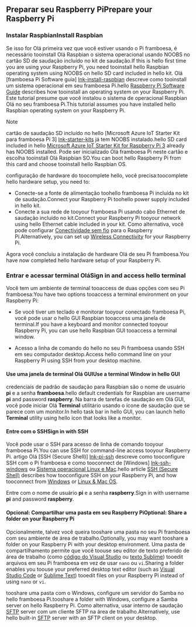 ## <a name="prepare-your-raspberry-pi"></a><span data-ttu-id="3a287-101">Preparar seu Raspberry Pi</span><span class="sxs-lookup"><span data-stu-id="3a287-101">Prepare your Raspberry Pi</span></span>

### <a name="install-raspbian"></a><span data-ttu-id="3a287-102">Instalar Raspbian</span><span class="sxs-lookup"><span data-stu-id="3a287-102">Install Raspbian</span></span>

<span data-ttu-id="3a287-103">Se isso for Olá primeira vez que você estiver usando o Pi framboesa, é necessário tooinstall Olá Raspbian o sistema operacional usando NOOBS no cartão SD de saudação incluído no kit de saudação.</span><span class="sxs-lookup"><span data-stu-id="3a287-103">If this is hello first time you are using your Raspberry Pi, you need tooinstall hello Raspbian operating system using NOOBS on hello SD card included in hello kit.</span></span> <span data-ttu-id="3a287-104">Olá [framboesa Pi Software guia] [ lnk-install-raspbian] descreve como tooinstall um sistema operacional em seu framboesa Pi.</span><span class="sxs-lookup"><span data-stu-id="3a287-104">hello [Raspberry Pi Software Guide][lnk-install-raspbian] describes how tooinstall an operating system on your Raspberry Pi.</span></span> <span data-ttu-id="3a287-105">Este tutorial presume que você instalou o sistema de operacional Raspbian Olá no seu framboesa Pi.</span><span class="sxs-lookup"><span data-stu-id="3a287-105">This tutorial assumes you have installed hello Raspbian operating system on your Raspberry Pi.</span></span>

> [!NOTE]
> <span data-ttu-id="3a287-106">cartão de saudação SD incluído no hello [Microsoft Azure IoT Starter Kit para framboesa Pi 3] [ lnk-starter-kits] já tem NOOBS instalado.</span><span class="sxs-lookup"><span data-stu-id="3a287-106">hello SD card included in hello [Microsoft Azure IoT Starter Kit for Raspberry Pi 3][lnk-starter-kits] already has NOOBS installed.</span></span> <span data-ttu-id="3a287-107">Pode ser inicializado Olá framboesa Pi neste cartão e escolha tooinstall Olá Raspbian SO.</span><span class="sxs-lookup"><span data-stu-id="3a287-107">You can boot hello Raspberry Pi from this card and choose tooinstall hello Raspbian OS.</span></span>

<span data-ttu-id="3a287-108">configuração de hardware do toocomplete hello, você precisa:</span><span class="sxs-lookup"><span data-stu-id="3a287-108">toocomplete hello hardware setup, you need to:</span></span>

- <span data-ttu-id="3a287-109">Conecte-se a fonte de alimentação toohello framboesa Pi incluída no kit de saudação.</span><span class="sxs-lookup"><span data-stu-id="3a287-109">Connect your Raspberry Pi toohello power supply included in hello kit.</span></span>
- <span data-ttu-id="3a287-110">Conecte a sua rede de tooyour framboesa Pi usando cabo Ethernet de saudação incluído no kit.</span><span class="sxs-lookup"><span data-stu-id="3a287-110">Connect your Raspberry Pi tooyour network using hello Ethernet cable included in your kit.</span></span> <span data-ttu-id="3a287-111">Como alternativa, você pode configurar [Conectividade sem fio][lnk-pi-wireless] para o Raspberry Pi.</span><span class="sxs-lookup"><span data-stu-id="3a287-111">Alternatively, you can set up [Wireless Connectivity][lnk-pi-wireless] for your Raspberry Pi.</span></span>

<span data-ttu-id="3a287-112">Agora você concluiu a instalação de hardware Olá de seu Pi framboesa.</span><span class="sxs-lookup"><span data-stu-id="3a287-112">You have now completed hello hardware setup of your Raspberry Pi.</span></span>

### <a name="sign-in-and-access-hello-terminal"></a><span data-ttu-id="3a287-113">Entrar e acessar terminal Olá</span><span class="sxs-lookup"><span data-stu-id="3a287-113">Sign in and access hello terminal</span></span>

<span data-ttu-id="3a287-114">Você tem um ambiente de terminal tooaccess de duas opções com seu Pi framboesa:</span><span class="sxs-lookup"><span data-stu-id="3a287-114">You have two options tooaccess a terminal environment on your Raspberry Pi:</span></span>

- <span data-ttu-id="3a287-115">Se você tiver um teclado e monitorar tooyour conectado framboesa Pi, você pode usar o hello GUI Raspbian tooaccess uma janela de terminal.</span><span class="sxs-lookup"><span data-stu-id="3a287-115">If you have a keyboard and monitor connected tooyour Raspberry Pi, you can use hello Raspbian GUI tooaccess a terminal window.</span></span>

- <span data-ttu-id="3a287-116">Acesso a linha de comando do hello no seu Pi framboesa usando SSH em seu computador desktop.</span><span class="sxs-lookup"><span data-stu-id="3a287-116">Access hello command line on your Raspberry Pi using SSH from your desktop machine.</span></span>

#### <a name="use-a-terminal-window-in-hello-gui"></a><span data-ttu-id="3a287-117">Use uma janela de terminal Olá GUI</span><span class="sxs-lookup"><span data-stu-id="3a287-117">Use a terminal Window in hello GUI</span></span>

<span data-ttu-id="3a287-118">credenciais de padrão de saudação para Raspbian são o nome de usuário **pi** e a senha **framboesa**.</span><span class="sxs-lookup"><span data-stu-id="3a287-118">hello default credentials for Raspbian are username **pi** and password **raspberry**.</span></span> <span data-ttu-id="3a287-119">Na barra de tarefas de saudação em Olá GUI, você pode iniciar Olá **Terminal** utilitário usando o ícone de saudação que se parece com um monitor.</span><span class="sxs-lookup"><span data-stu-id="3a287-119">In hello task bar in hello GUI, you can launch hello **Terminal** utility using hello icon that looks like a monitor.</span></span>

#### <a name="sign-in-with-ssh"></a><span data-ttu-id="3a287-120">Entre com o SSH</span><span class="sxs-lookup"><span data-stu-id="3a287-120">Sign in with SSH</span></span>

<span data-ttu-id="3a287-121">Você pode usar o SSH para acesso de linha de comando tooyour framboesa Pi.</span><span class="sxs-lookup"><span data-stu-id="3a287-121">You can use SSH for command-line access tooyour Raspberry Pi.</span></span> <span data-ttu-id="3a287-122">artigo Olá [SSH (Secure Shell)] [ lnk-pi-ssh] descreve como tooconfigure SSH com o Pi framboesa e como tooconnect de [Windows] [ lnk-ssh-windows] ou [Sistema operacional Linux e Mac][lnk-ssh-linux].</span><span class="sxs-lookup"><span data-stu-id="3a287-122">hello article [SSH (Secure Shell)][lnk-pi-ssh] describes how tooconfigure SSH on your Raspberry Pi, and how tooconnect from [Windows][lnk-ssh-windows] or [Linux & Mac OS][lnk-ssh-linux].</span></span>

<span data-ttu-id="3a287-123">Entre com o nome de usuário **pi** e a senha **raspberry**.</span><span class="sxs-lookup"><span data-stu-id="3a287-123">Sign in with username **pi** and password **raspberry**.</span></span>

#### <a name="optional-share-a-folder-on-your-raspberry-pi"></a><span data-ttu-id="3a287-124">Opcional: Compartilhar uma pasta em seu Raspberry Pi</span><span class="sxs-lookup"><span data-stu-id="3a287-124">Optional: Share a folder on your Raspberry Pi</span></span>

<span data-ttu-id="3a287-125">Opcionalmente, talvez você queira tooshare uma pasta no seu Pi framboesa com seu ambiente de área de trabalho.</span><span class="sxs-lookup"><span data-stu-id="3a287-125">Optionally, you may want tooshare a folder on your Raspberry Pi with your desktop environment.</span></span> <span data-ttu-id="3a287-126">Uma pasta de compartilhamento permite que você toouse seu editor de texto preferido de área de trabalho (como [código do Visual Studio](https://code.visualstudio.com/) ou [texto Sublime](http://www.sublimetext.com/)) tooedit arquivos em seu Pi framboesa em vez de usar `nano` ou `vi`.</span><span class="sxs-lookup"><span data-stu-id="3a287-126">Sharing a folder enables you toouse your preferred desktop text editor (such as [Visual Studio Code](https://code.visualstudio.com/) or [Sublime Text](http://www.sublimetext.com/)) tooedit files on your Raspberry Pi instead of using `nano` or `vi`.</span></span>

<span data-ttu-id="3a287-127">tooshare uma pasta com o Windows, configure um servidor do Samba no hello framboesa Pi.</span><span class="sxs-lookup"><span data-stu-id="3a287-127">tooshare a folder with Windows, configure a Samba server on hello Raspberry Pi.</span></span> <span data-ttu-id="3a287-128">Como alternativa, usar interno de saudação [SFTP](https://www.raspberrypi.org/documentation/remote-access/) server com um cliente SFTP na área de trabalho.</span><span class="sxs-lookup"><span data-stu-id="3a287-128">Alternatively, use hello built-in [SFTP](https://www.raspberrypi.org/documentation/remote-access/) server with an SFTP client on your desktop.</span></span>

[lnk-install-raspbian]: https://www.raspberrypi.org/learning/software-guide/quickstart/
[lnk-pi-wireless]: https://www.raspberrypi.org/documentation/configuration/wireless/README.md
[lnk-pi-ssh]: https://www.raspberrypi.org/documentation/remote-access/ssh/README.md
[lnk-ssh-windows]: https://www.raspberrypi.org/documentation/remote-access/ssh/windows.md
[lnk-ssh-linux]: https://www.raspberrypi.org/documentation/remote-access/ssh/unix.md
[lnk-starter-kits]: https://azure.microsoft.com/develop/iot/starter-kits/